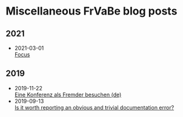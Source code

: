# Miscellaneous FrVaBe blog posts

## 2021
* 2021-03-01  
  [Focus](2021-03-01_Focus\README.md)
## 2019
* 2019-11-22  
  [Eine Konferenz als Fremder besuchen (de)](2019-11-16_VisitingAConferenceAsAStranger)
* 2019-09-13  
  [Is it worth reporting an obvious and trivial documentation error?](2019-09-13_ObviousPullRequest/README.md)
